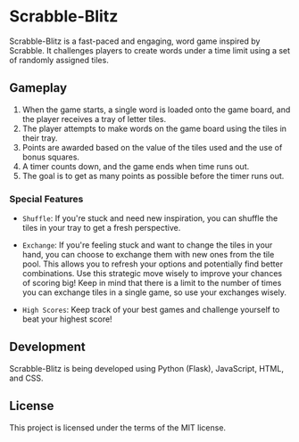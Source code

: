# Scrabble-Blitz

Scrabble-Blitz is a fast-paced and engaging, word game inspired by Scrabble. It challenges players to create words under a time limit using a set of randomly assigned tiles.


## Gameplay

1. When the game starts, a single word is loaded onto the game board, and the player receives a tray of letter tiles.
2. The player attempts to make words on the game board using the tiles in their tray.
3. Points are awarded based on the value of the tiles used and the use of bonus squares.
4. A timer counts down, and the game ends when time runs out.
5. The goal is to get as many points as possible before the timer runs out.


### Special Features

* `Shuffle`: If you're stuck and need new inspiration, you can shuffle the tiles in your tray to get a fresh perspective.

* `Exchange`: If you're feeling stuck and want to change the tiles in your hand, you can choose to exchange them with new ones from the tile pool. This allows you to refresh your options and potentially find better combinations. Use this strategic move wisely to improve your chances of scoring big! Keep in mind that there is a limit to the number of times you can exchange tiles in a single game, so use your exchanges wisely.

* `High Scores`: Keep track of your best games and challenge yourself to beat your highest score!


## Development

Scrabble-Blitz is being developed using Python (Flask), JavaScript, HTML, and CSS.


## License

This project is licensed under the terms of the MIT license.
